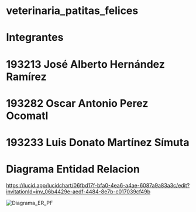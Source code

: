 # veterinaria_patitas_felices


# Integrantes 
# 193213 José Alberto Hernández Ramírez
# 193282 Oscar Antonio Perez Ocomatl
# 193233 Luis Donato Martínez Símuta

# Diagrama Entidad Relacion
https://lucid.app/lucidchart/06fbd17f-bfa0-4ea6-a4ae-6087a9a83a3c/edit?invitationId=inv_06b4429e-aedf-4484-8e7b-c017039cf49b

![Diagrama_ER_PF](https://user-images.githubusercontent.com/74307313/159618722-af5f89b2-3919-4f6f-8f09-ed3b7270cbf2.png)

